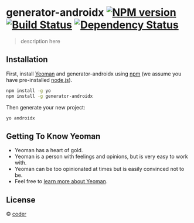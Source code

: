 # generator-androidx [![NPM version][npm-image]][npm-url] [![Build Status][travis-image]][travis-url] [![Dependency Status][daviddm-image]][daviddm-url]
> description here

## Installation

First, install [Yeoman](http://yeoman.io) and generator-androidx using [npm](https://www.npmjs.com/) (we assume you have pre-installed [node.js](https://nodejs.org/)).

```bash
npm install -g yo
npm install -g generator-androidx
```

Then generate your new project:

```bash
yo androidx
```

## Getting To Know Yeoman

 * Yeoman has a heart of gold.
 * Yeoman is a person with feelings and opinions, but is very easy to work with.
 * Yeoman can be too opinionated at times but is easily convinced not to be.
 * Feel free to [learn more about Yeoman](http://yeoman.io/).

## License

 © [coder]()


[npm-image]: https://badge.fury.io/js/generator-androidx.svg
[npm-url]: https://npmjs.org/package/generator-androidx
[travis-image]: https://travis-ci.com/eanekrasov/generator-androidx.svg?branch=master
[travis-url]: https://travis-ci.com/eanekrasov/generator-androidx
[daviddm-image]: https://david-dm.org/eanekrasov/generator-androidx.svg?theme=shields.io
[daviddm-url]: https://david-dm.org/eanekrasov/generator-androidx
